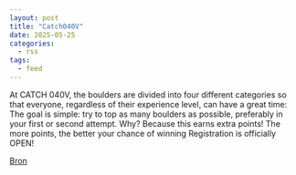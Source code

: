 ```yaml
---
layout: post
title: "Catch040V"
date: 2025-05-25
categories: 
  - rss
tags: 
  - feed
---
```


<p>At CATCH 040V, the boulders are divided into four different categories so that everyone, regardless of their experience level, can have a great time: The goal is simple: try to top as many boulders as possible, preferably in your first or second attempt. Why? Because this earns extra points! The more points, the better your chance of winning Registration is officially OPEN!</p>
<p><a href="https://www.klimkalender.nl/comp/catch040v-2/" rel="noopener noreferrer" target="_blank">Bron</a></p>

